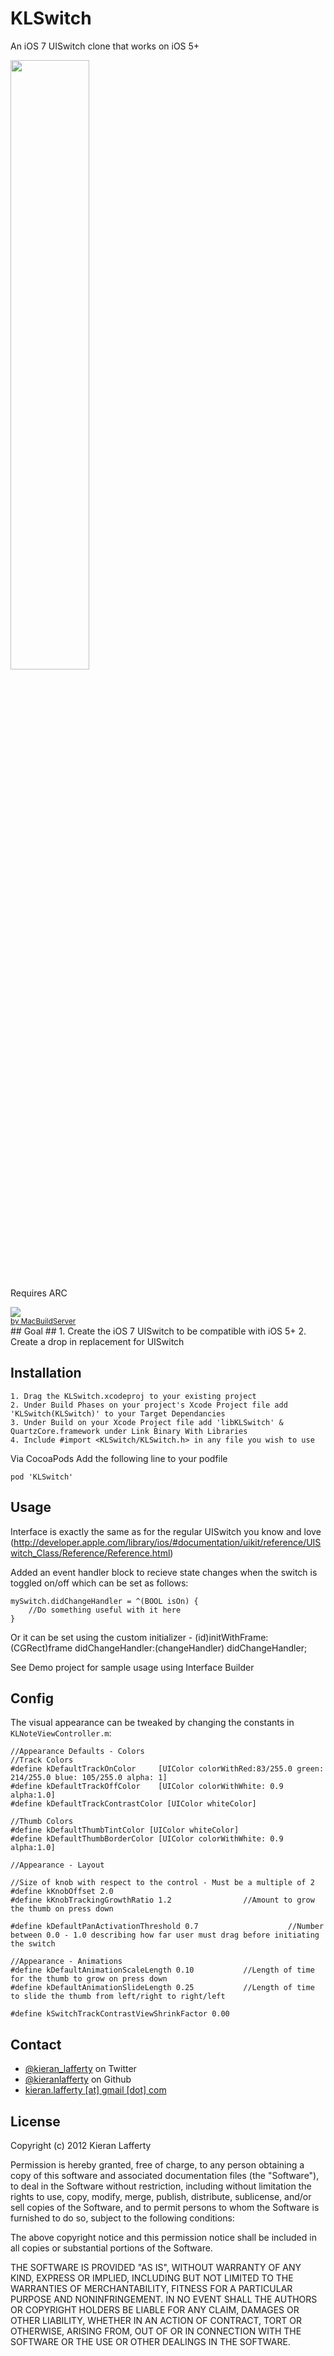 KLSwitch
=======
An iOS 7 UISwitch clone that works on iOS 5+

<img src="https://raw.github.com/KieranLafferty/KLSwitch/master/Screenshot.png" width="50%"/>

Requires ARC


<!-- MacBuildServer Install Button -->
<div class="macbuildserver-block">
    <a class="macbuildserver-button" href="http://macbuildserver.com/project/github/build/?xcode_project=KLSwitchDemo.xcodeproj&amp;target=KLSwitchDemo&amp;repo_url=https%3A%2F%2Fgithub.com%2FKieranLafferty%2FKLSwitch.git&amp;build_conf=Release" target="_blank"><img src="http://com.macbuildserver.github.s3-website-us-east-1.amazonaws.com/button_up.png"/></a><br/><sup><a href="http://macbuildserver.com/github/opensource/" target="_blank">by MacBuildServer</a></sup>
</div>
<!-- MacBuildServer Install Button -->
## Goal ##
1. Create the iOS 7 UISwitch to be compatible with iOS 5+
2. Create a drop in replacement for UISwitch


## Installation ##


	1. Drag the KLSwitch.xcodeproj to your existing project
	2. Under Build Phases on your project's Xcode Project file add 'KLSwitch(KLSwitch)' to your Target Dependancies
	3. Under Build on your Xcode Project file add 'libKLSwitch' & QuartzCore.framework under Link Binary With Libraries
	4. Include #import <KLSwitch/KLSwitch.h> in any file you wish to use
	
	
Via CocoaPods
Add the following line to your podfile

	pod 'KLSwitch'
	
## Usage ##
Interface is exactly the same as for the regular UISwitch you know and love (http://developer.apple.com/library/ios/#documentation/uikit/reference/UISwitch_Class/Reference/Reference.html)

Added an event handler block to recieve state changes when the switch is toggled on/off which can be set as follows:

	mySwitch.didChangeHandler = ^(BOOL isOn) {
		//Do something useful with it here
	}
	
Or it can be set using the custom initializer
	- (id)initWithFrame:(CGRect)frame
	   didChangeHandler:(changeHandler) didChangeHandler;
	   
	   
See Demo project for sample usage using Interface Builder


## Config ##
The visual appearance can be tweaked by changing the constants in <code>KLNoteViewController.m</code>:

	//Appearance Defaults - Colors
	//Track Colors
	#define kDefaultTrackOnColor     [UIColor colorWithRed:83/255.0 green: 214/255.0 blue: 105/255.0 alpha: 1]
	#define kDefaultTrackOffColor    [UIColor colorWithWhite: 0.9 alpha:1.0]
	#define kDefaultTrackContrastColor [UIColor whiteColor]

	//Thumb Colors
	#define kDefaultThumbTintColor [UIColor whiteColor]
	#define kDefaultThumbBorderColor [UIColor colorWithWhite: 0.9 alpha:1.0]

	//Appearance - Layout

	//Size of knob with respect to the control - Must be a multiple of 2
	#define kKnobOffset 2.0
	#define kKnobTrackingGrowthRatio 1.2                //Amount to grow the thumb on press down

	#define kDefaultPanActivationThreshold 0.7                    //Number between 0.0 - 1.0 describing how far user must drag before initiating the switch

	//Appearance - Animations
	#define kDefaultAnimationScaleLength 0.10           //Length of time for the thumb to grow on press down
	#define kDefaultAnimationSlideLength 0.25           //Length of time to slide the thumb from left/right to right/left

	#define kSwitchTrackContrastViewShrinkFactor 0.00   



## Contact ##

* [@kieran_lafferty](https://twitter.com/kieran_lafferty) on Twitter
* [@kieranlafferty](https://github.com/kieranlafferty) on Github
* <a href="mailTo:kieran.lafferty@gmail.com">kieran.lafferty [at] gmail [dot] com</a>

## License ##

Copyright (c) 2012 Kieran Lafferty

Permission is hereby granted, free of charge, to any person obtaining a copy
of this software and associated documentation files (the "Software"), to deal
in the Software without restriction, including without limitation the rights
to use, copy, modify, merge, publish, distribute, sublicense, and/or sell
copies of the Software, and to permit persons to whom the Software is
furnished to do so, subject to the following conditions:

The above copyright notice and this permission notice shall be included in
all copies or substantial portions of the Software.

THE SOFTWARE IS PROVIDED "AS IS", WITHOUT WARRANTY OF ANY KIND, EXPRESS OR
IMPLIED, INCLUDING BUT NOT LIMITED TO THE WARRANTIES OF MERCHANTABILITY,
FITNESS FOR A PARTICULAR PURPOSE AND NONINFRINGEMENT. IN NO EVENT SHALL THE
AUTHORS OR COPYRIGHT HOLDERS BE LIABLE FOR ANY CLAIM, DAMAGES OR OTHER
LIABILITY, WHETHER IN AN ACTION OF CONTRACT, TORT OR OTHERWISE, ARISING FROM,
OUT OF OR IN CONNECTION WITH THE SOFTWARE OR THE USE OR OTHER DEALINGS IN
THE SOFTWARE.